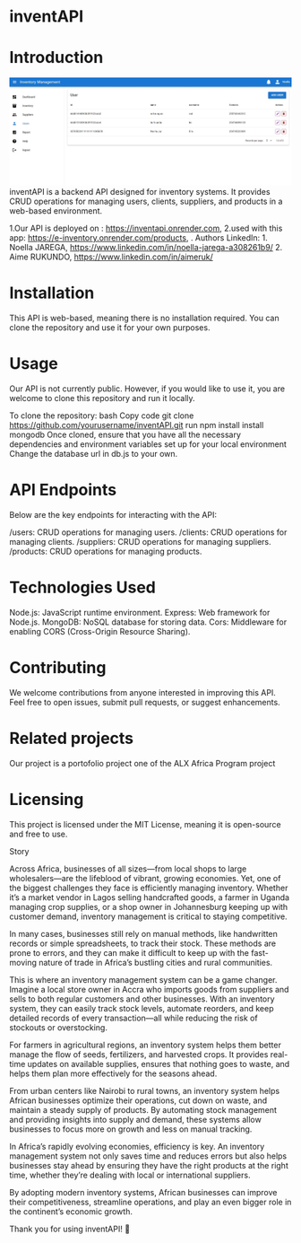# inventAPI

# Introduction

![API Screenshot](assets/images/inventory.jpeg)
inventAPI is a backend API designed for inventory systems. It provides CRUD operations for managing users, clients, suppliers, and products in a web-based environment.

1.Our API is deployed on : https://inventapi.onrender.com,
2.used with this app: https://e-inventory.onrender.com/products, 
. Authors LinkedIn:
    1. Noella JAREGA, https://www.linkedin.com/in/noella-jarega-a308261b9/
    2. Aime RUKUNDO, https://www.linkedin.com/in/aimeruk/

# Installation

This API is web-based, meaning there is no installation required. You can clone the repository and use it for your own purposes.

# Usage 

Our API is not currently public. However, if you would like to use it, you are welcome to clone this repository and run it locally.

To clone the repository:
bash
Copy code
git clone https://github.com/yourusername/inventAPI.git
run npm install
install mongodb
Once cloned, ensure that you have all the necessary dependencies and environment variables set up for your local environment
Change the database url in db.js to your own.

# API Endpoints

Below are the key endpoints for interacting with the API:

/users: CRUD operations for managing users.
/clients: CRUD operations for managing clients.
/suppliers: CRUD operations for managing suppliers.
/products: CRUD operations for managing products.
# Technologies Used
Node.js: JavaScript runtime environment.
Express: Web framework for Node.js.
MongoDB: NoSQL database for storing data.
Cors: Middleware for enabling CORS (Cross-Origin Resource Sharing).


# Contributing

We welcome contributions from anyone interested in improving this API. Feel free to open issues, submit pull requests, or suggest enhancements.

# Related projects
Our project is a portofolio project one of the ALX Africa Program project  

# Licensing

This project is licensed under the MIT License, meaning it is open-source and free to use.

Story

Across Africa, businesses of all sizes—from local shops to large wholesalers—are the lifeblood of vibrant, growing economies. Yet, one of the biggest challenges they face is efficiently managing inventory. Whether it’s a market vendor in Lagos selling handcrafted goods, a farmer in Uganda managing crop supplies, or a shop owner in Johannesburg keeping up with customer demand, inventory management is critical to staying competitive.

In many cases, businesses still rely on manual methods, like handwritten records or simple spreadsheets, to track their stock. These methods are prone to errors, and they can make it difficult to keep up with the fast-moving nature of trade in Africa’s bustling cities and rural communities.

This is where an inventory management system can be a game changer. Imagine a local store owner in Accra who imports goods from suppliers and sells to both regular customers and other businesses. With an inventory system, they can easily track stock levels, automate reorders, and keep detailed records of every transaction—all while reducing the risk of stockouts or overstocking.

For farmers in agricultural regions, an inventory system helps them better manage the flow of seeds, fertilizers, and harvested crops. It provides real-time updates on available supplies, ensures that nothing goes to waste, and helps them plan more effectively for the seasons ahead.

From urban centers like Nairobi to rural towns, an inventory system helps African businesses optimize their operations, cut down on waste, and maintain a steady supply of products. By automating stock management and providing insights into supply and demand, these systems allow businesses to focus more on growth and less on manual tracking.

In Africa’s rapidly evolving economies, efficiency is key. An inventory management system not only saves time and reduces errors but also helps businesses stay ahead by ensuring they have the right products at the right time, whether they’re dealing with local or international suppliers.

By adopting modern inventory systems, African businesses can improve their competitiveness, streamline operations, and play an even bigger role in the continent’s economic growth.

Thank you for using inventAPI! 🙌